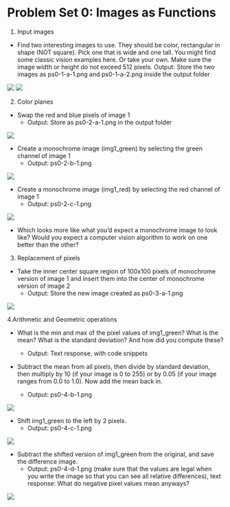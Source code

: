 # Problem Set 0: Images as Functions


1. Input images
- Find two interesting images to use. They should be color, rectangular in shape (NOT square). Pick one that is wide and one tall.
You might find some classic vision examples here. Or take your own. Make sure the image width or height do not exceed 512 pixels.
Output: Store the two images as ps0-1-a-1.png and ps0-1-a-2.png inside the output folder

![](https://github.com/YorkHe/CV_ProblemSets/blob/master/ps0_python/output/ps0-1-a-1.png?raw=true)
![](https://github.com/YorkHe/CV_ProblemSets/blob/master/ps0_python/output/ps0-1-a-2.png?raw=true)

2. Color planes
- Swap the red and blue pixels of image 1
    - Output: Store as ps0-2-a-1.png in the output folder

![](https://github.com/YorkHe/CV_ProblemSets/blob/master/ps0_python/output/ps0-2-a-1.png?raw=true)

- Create a monochrome image (img1_green) by selecting the green channel of image 1
    - Output: ps0-2-b-1.png

![](https://github.com/YorkHe/CV_ProblemSets/blob/master/ps0_python/output/ps0-2-b-1.png?raw=true)

- Create a monochrome image (img1_red) by selecting the red channel of image 1
    - Output: ps0-2-c-1.png

![](https://github.com/YorkHe/CV_ProblemSets/blob/master/ps0_python/output/ps0-2-c-1.png?raw=true)

- Which looks more like what you’d expect a monochrome image to look like? Would you expect a computer vision algorithm to work on one better than the other?

3. Replacement of pixels

- Take the inner center square region of 100x100 pixels of monochrome version of image 1 and insert them into the center of monochrome version of image 2
    - Output: Store the new image created as ps0-3-a-1.png


![](https://github.com/YorkHe/CV_ProblemSets/blob/master/ps0_python/output/ps0-3-a-1.png?raw=true)

4.Arithmetic and Geometric operations

- What is the min and max of the pixel values of img1_green? What is the mean? What is the standard deviation?  And how did you compute these?
    - Output: Text response, with code snippets


- Subtract the mean from all pixels, then divide by standard deviation, then multiply by 10 (if your image is 0 to 255) or by 0.05 (if your image ranges from 0.0 to 1.0). Now add the mean back in.
    - Output: ps0-4-b-1.png


![](https://github.com/YorkHe/CV_ProblemSets/blob/master/ps0_python/output/ps0-4-b-1.png?raw=true)

- Shift img1_green to the left by 2 pixels.
    - Output: ps0-4-c-1.png

![](https://github.com/YorkHe/CV_ProblemSets/blob/master/ps0_python/output/ps0-4-c-1.png?raw=true)

- Subtract the shifted version of img1_green from the original, and save the difference image.
    - Output: ps0-4-d-1.png (make sure that the values are legal when you write the image so that you can see all relative differences), text response: What do negative pixel values mean anyways?


![](https://github.com/YorkHe/CV_ProblemSets/blob/master/ps0_python/output/ps0-4-d-1.png?raw=true)

